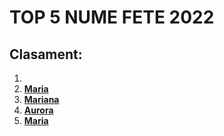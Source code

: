 # TOP 5 NUME FETE 2022

## Clasament:

1.
2. [**Maria**](./Maria.md)
3. [**Mariana**](./Mariana.md)
4. [**Aurora**](./Aurora.md)
5. [**Maria**](./Maria.md)